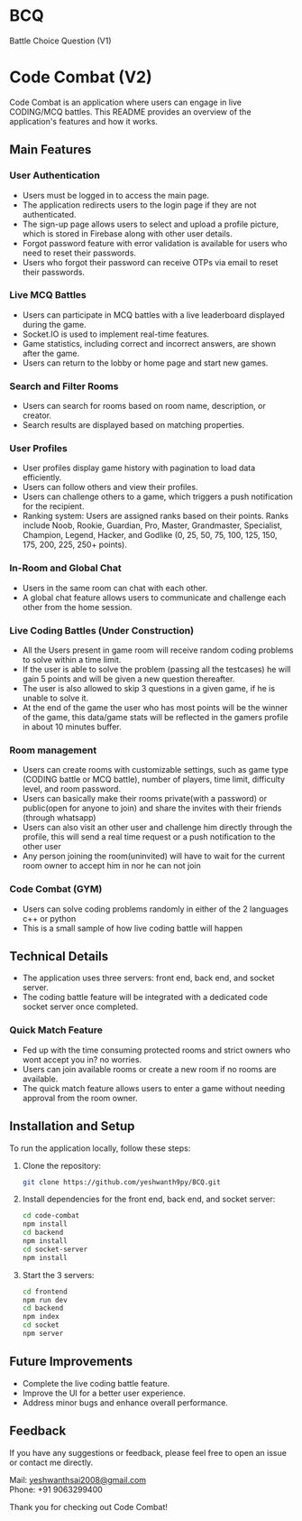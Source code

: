 # BCQ
Battle Choice Question (V1)

# Code Combat (V2)

Code Combat is an application where users can engage in live CODING/MCQ battles. This README provides an overview of the application's features and how it works.

## Main Features

### User Authentication
- Users must be logged in to access the main page.
- The application redirects users to the login page if they are not authenticated.
- The sign-up page allows users to select and upload a profile picture, which is stored in Firebase along with other user details.
- Forgot password feature with error validation is available for users who need to reset their passwords.
- Users who forgot their password can receive OTPs via email to reset their passwords.

### Live MCQ Battles
- Users can participate in MCQ battles with a live leaderboard displayed during the game.
- Socket.IO is used to implement real-time features.
- Game statistics, including correct and incorrect answers, are shown after the game.
- Users can return to the lobby or home page and start new games.

### Search and Filter Rooms
- Users can search for rooms based on room name, description, or creator.
- Search results are displayed based on matching properties.

### User Profiles
- User profiles display game history with pagination to load data efficiently.
- Users can follow others and view their profiles.
- Users can challenge others to a game, which triggers a push notification for the recipient.
- Ranking system: Users are assigned ranks based on their points. Ranks include Noob, Rookie, Guardian, Pro, Master, Grandmaster, Specialist, Champion, Legend, Hacker, and Godlike (0, 25, 50, 75, 100, 125, 150, 175, 200, 225, 250+ points).

### In-Room and Global Chat
- Users in the same room can chat with each other.
- A global chat feature allows users to communicate and challenge each other from the home session.

### Live Coding Battles (Under Construction)
- All the Users present in game room will receive random coding problems to solve within a time limit.
- If the user is able to solve the problem (passing all the testcases) he will gain 5 points and will be given a new question thereafter.
- The user is also allowed to skip 3 questions in a given game, if he is unable to solve it.
- At the end of the game the user who has most points will be the winner of the game, this data/game stats will be reflected in the gamers profile in about 10 minutes buffer.

### Room management
- Users can create rooms with customizable settings, such as game type (CODING battle or MCQ battle), number of players, time limit, difficulty level, and room password.
- Users can basically make their rooms private(with a password) or public(open for anyone to join) and share the invites with their friends (through whatsapp)
- Users can also visit an other user and challenge him directly through the profile, this will send a real time request or a push notification to the other user
- Any person joining the room(uninvited) will have to wait for the current room owner to accept him in nor he can not join

### Code Combat (GYM)
- Users can solve coding problems randomly in either of the 2 languages c++ or python
- This is a small sample of how live coding battle will happen

## Technical Details
- The application uses three servers: front end, back end, and socket server.
- The coding battle feature will be integrated with a dedicated code socket server once completed.

### Quick Match Feature
- Fed up with the time consuming protected rooms and strict owners who wont accept you in? no worries.
- Users can join available rooms or create a new room if no rooms are available.
- The quick match feature allows users to enter a game without needing approval from the room owner.

## Installation and Setup

To run the application locally, follow these steps:

1. Clone the repository:
    ```bash
    git clone https://github.com/yeshwanth9py/BCQ.git
    ```
2. Install dependencies for the front end, back end, and socket server:
    ```bash
    cd code-combat
    npm install
    cd backend
    npm install
    cd socket-server
    npm install
    ```
3. Start the 3 servers:
    ```bash
    cd frontend
    npm run dev
    cd backend
    npm index
    cd socket
    npm server
    ```

## Future Improvements
- Complete the live coding battle feature.
- Improve the UI for a better user experience.
- Address minor bugs and enhance overall performance.

## Feedback
If you have any suggestions or feedback, please feel free to open an issue or contact me directly.

Mail: yeshwanthsai2008@gmail.com  
Phone: +91 9063299400

Thank you for checking out Code Combat!

